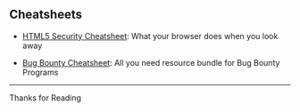 ## Cheatsheets

- [HTML5 Security Cheatsheet](https://html5sec.org/): What your browser does when you look away

- [Bug Bounty Cheatsheet](https://docs.google.com/spreadsheets/u/0/d/1TxNrvaIMRS_dmupcwjwJmXtaFk_lPGE1LzgxPu_7KqA/htmlview#): All you need resource bundle for Bug Bounty Programs

---------
Thanks for Reading
